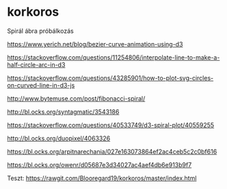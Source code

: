 # korkoros
Spirál ábra próbálkozás

https://www.yerich.net/blog/bezier-curve-animation-using-d3

https://stackoverflow.com/questions/11254806/interpolate-line-to-make-a-half-circle-arc-in-d3

https://stackoverflow.com/questions/43285901/how-to-plot-svg-circles-on-curved-line-in-d3-js

http://www.bytemuse.com/post/fibonacci-spiral/

http://bl.ocks.org/syntagmatic/3543186

https://stackoverflow.com/questions/40533749/d3-spiral-plot/40559255

http://bl.ocks.org/duopixel/4063326

https://bl.ocks.org/arpitnarechania/027e163073864ef2ac4ceb5c2c0bf616

https://bl.ocks.org/owenr/d05687e3d34027ac4aef4db6e913b9f7

Teszt: https://rawgit.com/Blooregard19/korkoros/master/index.html
